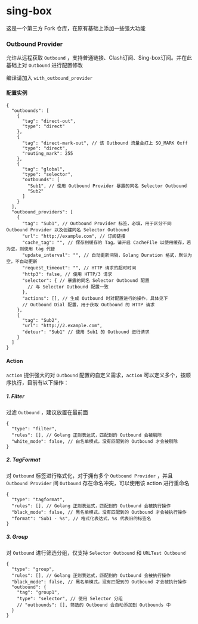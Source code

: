 # sing-box

这是一个第三方 Fork 仓库，在原有基础上添加一些强大功能

### Outbound Provider

允许从远程获取 ```Outbound``` ，支持普通链接、Clash订阅、Sing-box订阅。并在此基础上对 ```Outbound``` 进行配置修改

编译请加入 ```with_outbound_provider```

#### 配置实例

```json5
{
  "outbounds": [
    {
      "tag": "direct-out",
      "type": "direct"
    },
    {
      "tag": "direct-mark-out", // 该 Outbound 流量会打上 SO_MARK 0xff
      "type": "direct",
      "routing_mark": 255
    },
    {
      "tag": "global",
      "type": "selector",
      "outbounds": [
        "Sub1", // 使用 Outbound Provider 暴露的同名 Selector Outbound
        "Sub2"
      ]
    }
  ],
  "outbound_providers": [
    {
      "tag": "Sub1", // Outbound Provider 标签，必填，用于区分不同 Outbound Provider 以及创建同名 Selector Outbound
      "url": "http://example.com", // 订阅链接
      "cache_tag": "", // 保存到缓存的 Tag，请开启 CacheFile 以使用缓存，若为空，则使用 tag 代替
      "update_interval": "", // 自动更新间隔，Golang Duration 格式，默认为空，不自动更新
      "request_timeout": "", // HTTP 请求的超时时间
      "http3": false, // 使用 HTTP/3 请求
      "selector": { // 暴露的同名 Selector Outbound 配置
        // 与 Selector Outbound 配置一致
      },
      "actions": [], // 生成 Outbound 时对配置进行的操作，具体见下
      // Outbound Dial 配置，用于获取 Outbound 的 HTTP 请求
    },
    {
      "tag": "Sub2",
      "url": "http://2.example.com",
      "detour": "Sub1" // 使用 Sub1 的 Outbound 进行请求
    }
  ]
}
```

#### Action

```action``` 提供强大的对 ```Outbound``` 配置的自定义需求，```action``` 可以定义多个，按顺序执行，目前有以下操作：

##### 1. Filter

过滤 ```Outbound``` ，建议放置在最前面

```json5
{
  "type": "filter",
  "rules": [], // Golang 正则表达式，匹配到的 Outbound 会被剔除
  "white_mode": false, // 白名单模式，没有匹配到的 Outbound 才会被剔除
}
```

##### 2. TagFormat

对 ```Outbound``` 标签进行格式化，对于拥有多个 ```Outbound Provider``` ，并且 ```Outbound Provider``` 间 ```Outbound``` 存在命名冲突，可以使用该 action 进行重命名

```json5
{
  "type": "tagformat",
  "rules": [], // Golang 正则表达式，匹配到的 Outbound 会被执行操作
  "black_mode": false, // 黑名单模式，没有匹配到的 Outbound 才会被执行操作
  "format": "Sub1 - %s", // 格式化表达式，%s 代表旧的标签名
}
```

##### 3. Group

对 ```Outbound``` 进行筛选分组，仅支持 ```Selector Outbound``` 和 ```URLTest Outbound```

```json5
{
  "type": "group",
  "rules": [], // Golang 正则表达式，匹配到的 Outbound 会被执行操作
  "black_mode": false, // 黑名单模式，没有匹配到的 Outbound 才会被执行操作
  "outbound": {
    "tag": "group1",
    "type": "selector", // 使用 Selector 分组
    // "outbounds": [], 筛选的 Outbound 会自动添加到 Outbounds 中
  }
}
```
